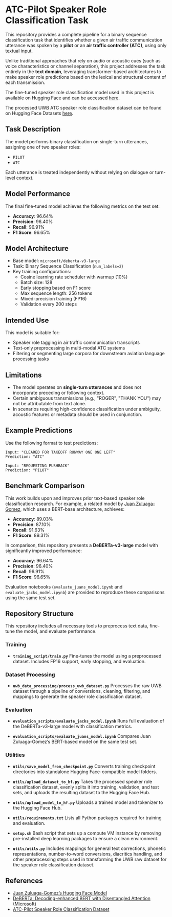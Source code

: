 # ATC-Pilot Speaker Role Classification Task

This repository provides a complete pipeline for a binary sequence classification task that identifies whether a given air traffic communication utterance was spoken by a **pilot** or an **air traffic controller (ATC)**, using only textual input.

Unlike traditional approaches that rely on audio or acoustic cues (such as voice characteristics or channel separation), this project addresses the task entirely in the **text domain**, leveraging transformer-based architectures to make speaker role predictions based on the lexical and structural content of each transmission.

The fine-tuned speaker role classification model used in this project is available on Hugging Face and can be accessed [here](https://huggingface.co/jacktol/atc_pilot_speaker_role_classification_model).

The processed UWB ATC speaker role classification dataset can be found on Hugging Face Datasets [here](https://huggingface.co/datasets/jacktol/atc-pilot-speaker-role-classification-dataset).

## Task Description

The model performs binary classification on single-turn utterances, assigning one of two speaker roles:

- `PILOT`
- `ATC`

Each utterance is treated independently without relying on dialogue or turn-level context.

## Model Performance

The final fine-tuned model achieves the following metrics on the test set:

- **Accuracy**: 96.64%
- **Precision**: 96.40%
- **Recall**: 96.91%
- **F1 Score**: 96.65%

## Model Architecture

- Base model: `microsoft/deberta-v3-large`
- Task: Binary Sequence Classification (`num_labels=2`)
- Key training configurations:
  - Cosine learning rate scheduler with warmup (10%)
  - Batch size: 128
  - Early stopping based on F1 score
  - Max sequence length: 256 tokens
  - Mixed-precision training (FP16)
  - Validation every 200 steps

## Intended Use

This model is suitable for:

- Speaker role tagging in air traffic communication transcripts
- Text-only preprocessing in multi-modal ATC systems
- Filtering or segmenting large corpora for downstream aviation language processing tasks

## Limitations

- The model operates on **single-turn utterances** and does not incorporate preceding or following context.
- Certain ambiguous transmissions (e.g., "ROGER", "THANK YOU") may not be attributable from text alone.
- In scenarios requiring high-confidence classification under ambiguity, acoustic features or metadata should be used in conjunction.

## Example Predictions

Use the following format to test predictions:

```
Input: "CLEARED FOR TAKEOFF RUNWAY ONE ONE LEFT"
Prediction: "ATC"

Input: "REQUESTING PUSHBACK"
Prediction: "PILOT"
```

## Benchmark Comparison

This work builds upon and improves prior text-based speaker role classification research. For example, a related model by [Juan Zuluaga-Gomez](https://huggingface.co/Jzuluaga/bert-base-speaker-role-atc-en-uwb-atcc), which uses a BERT-base architecture, achieves:

- **Accuracy**: 89.03%
- **Precision**: 87.10%
- **Recall**: 91.63%
- **F1 Score**: 89.31%

In comparison, this repository presents a **DeBERTa-v3-large** model with significantly improved performance:

- **Accuracy**: 96.64%
- **Precision**: 96.40%
- **Recall**: 96.91%
- **F1 Score**: 96.65%

Evaluation notebooks (`evaluate_juans_model.ipynb` and `evaluate_jacks_model.ipynb`) are provided to reproduce these comparisons using the same test set.

## Repository Structure

This repository includes all necessary tools to preprocess text data, fine-tune the model, and evaluate performance.

### Training

- **`training_script/train.py`** Fine-tunes the model using a preprocessed dataset. Includes FP16 support, early stopping, and evaluation.

### Dataset Processing
- **`uwb_data_processing/process_uwb_dataset.py`** Processes the raw UWB dataset through a pipeline of conversions, cleaning, filtering, and mappings to generate the speaker role classification dataset.

### Evaluation

- **`evaluation_scripts/evaluate_jacks_model.ipynb`** Runs full evaluation of the DeBERTa-v3-large model with classification metrics.

- **`evaluation_scripts/evaluate_juans_model.ipynb`** Compares Juan Zuluaga-Gomez’s BERT-based model on the same test set.

### Utilities

- **`utils/save_model_from_checkpoint.py`** Converts training checkpoint directories into standalone Hugging Face-compatible model folders.

- **`utils/upload_dataset_to_hf.py`** Takes the processed speaker role classification dataset, evenly splits it into training, validation, and test sets, and uploads the resulting dataset to the Hugging Face Hub.

- **`utils/upload_model_to_hf.py`** Uploads a trained model and tokenizer to the Hugging Face Hub.

- **`utils/requirements.txt`** Lists all Python packages required for training and evaluation.

- **`setup.sh`** Bash script that sets up a compute VM instance by removing pre-installed deep learning packages to ensure a clean environment.

- **`utils/utils.py`** Includes mappings for general text corrections, phonetic representations, number-to-word conversions, diacritics handling, and other preprocessing steps used in transforming the UWB raw dataset for the speaker role classification dataset.

## References

- [Juan Zuluaga-Gomez’s Hugging Face Model](https://huggingface.co/Jzuluaga/bert-base-speaker-role-atc-en-uwb-atcc)  
- [DeBERTa: Decoding-enhanced BERT with Disentangled Attention (Microsoft)](https://github.com/microsoft/DeBERTa)  
- [ATC-Pilot Speaker Role Classification Dataset](https://huggingface.co/datasets/jacktol/atc-pilot-speaker-role-classification-dataset)